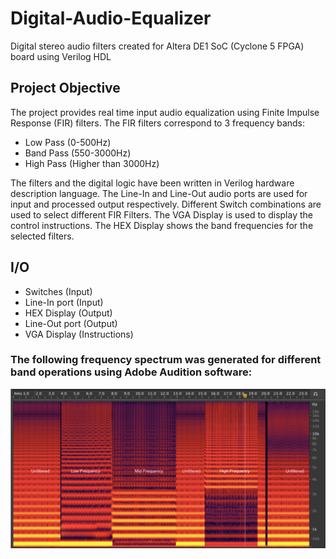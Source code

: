 # Digital-Audio-Equalizer
Digital stereo audio filters created for Altera DE1 SoC (Cyclone 5 FPGA) board using Verilog HDL

## Project Objective
The project provides real time input audio equalization using Finite Impulse Response (FIR) filters.
The FIR filters correspond to 3 frequency bands:
* Low Pass (0-500Hz)
* Band Pass (550-3000Hz)
* High Pass (Higher than 3000Hz)

The filters and the digital logic have been written in Verilog hardware description language.
The Line-In and Line-Out audio ports are used for input and processed output respectively.
Different Switch combinations are used to select different FIR Filters.
The VGA Display is used to display the control instructions.
The HEX Display shows the band frequencies for the selected filters.

## I/O
* Switches (Input)
* Line-In port (Input)
* HEX Display (Output)
* Line-Out port (Output)
* VGA Display (Instructions)

### The following frequency spectrum was generated for different band operations using Adobe Audition software:
![Frequency Analysis](Frequency-Analysis.jpg)
